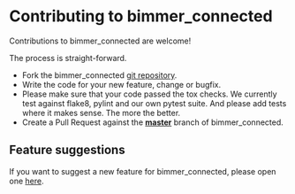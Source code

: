# Contributing to bimmer_connected

Contributions to bimmer_connected are welcome!

The process is straight-forward.

 - Fork the bimmer_connected [git repository](https://github.com/bimmerconnected/bimmer_connected).
 - Write the code for your new feature, change or bugfix.
 - Please make sure that your code passed the tox checks. We currently test against flake8, pylint and our own pytest suite. And please add tests where it makes sense. The more the better.
 - Create a Pull Request against the [**master**](https://github.com/bimmerconnected/bimmer_connected/tree/master) branch of bimmer_connected.

## Feature suggestions

If you want to suggest a new feature for bimmer_connected, please open one [here](https://github.com/bimmerconnected/bimmer_connected/issues/new?assignees=&labels=&template=feature_request.md&title=).
